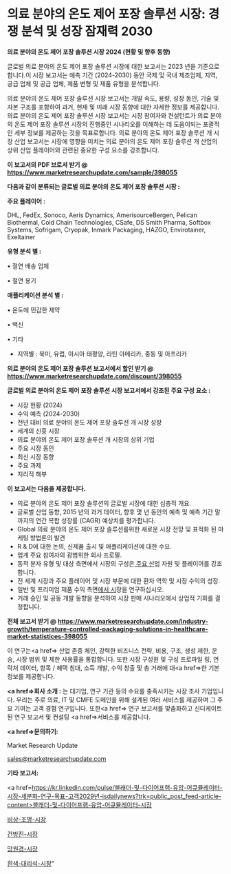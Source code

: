 # 의료 분야의 온도 제어 포장 솔루션 시장: 경쟁 분석 및 성장 잠재력 2030

<strong>의료 분야의 온도 제어 포장 솔루션 시장 2024 (현황 및 향후 동향)</strong>

글로벌 의료 분야의 온도 제어 포장 솔루션 시장에 대한 보고서는 2023 년을 기준으로합니다.이 시장 보고서는 예측 기간 (2024-2030) 동안 국제 및 국내 제조업체, 지역, 공급 업체 및 공급 업체, 제품 변형 및 제품 유형을 분석합니다.

의료 분야의 온도 제어 포장 솔루션 시장 보고서는 개발 속도, 용량, 성장 동인, 기술 및 자본 구조를 포함하여 과거, 현재 및 미래 시장 동향에 대한 자세한 정보를 제공합니다. 의료 분야의 온도 제어 포장 솔루션 시장 보고서는 시장 참여자와 컨설턴트가 의료 분야의 온도 제어 포장 솔루션 시장의 진행중인 시나리오를 이해하는 데 도움이되는 포괄적 인 세부 정보를 제공하는 것을 목표로합니다. 의료 분야의 온도 제어 포장 솔루션 개 시장 산업 보고서는 시장에 영향을 미치는 의료 분야의 온도 제어 포장 솔루션 개 산업의 상위 산업 플레이어와 관련된 중요한 구성 요소를 강조합니다.



<strong>이 보고서의 PDF 브로셔 받기 @ <a href=https://www.marketresearchupdate.com/sample/398055>https://www.marketresearchupdate.com/sample/398055</a></strong>



<strong>다음과 같이 분류되는 글로벌 의료 분야의 온도 제어 포장 솔루션 시장 :</strong>



<strong>주요 플레이어 :</strong>

DHL, FedEx, Sonoco, Aeris Dynamics, AmerisourceBergen, Pelican Biothermal, Cold Chain Technologies, CSafe, DS Smith Pharma, Softbox Systems, Sofrigam, Cryopak, Inmark Packaging, HAZGO, Envirotainer, Exeltainer



<strong>유형 분석 별 :</strong>

• 절연 배송 업체

• 절연 용기



<strong>애플리케이션 분석 별 :</strong>

• 온도에 민감한 제약

• 백신

• 기타

<ul>
  <li>지역별 : 북미, 유럽, 아시아 태평양, 라틴 아메리카, 중동 및 아프리카</li>
</ul>


<strong>의료 분야의 온도 제어 포장 솔루션 보고서에서 할인 받기 @ <a href=https://www.marketresearchupdate.com/discount/398055>https://www.marketresearchupdate.com/discount/398055</a></strong>



<strong>글로벌 의료 분야의 온도 제어 포장 솔루션 시장 보고서에서 강조된 주요 구성 요소 :</strong>
<ul>
  <li>시장 현황 (2024)</li>
  <li>수익 예측 (2024-2030)</li>
  <li>전년 대비 의료 분야의 온도 제어 포장 솔루션 개 시장 성장</li>
  <li>세계의 신흥 시장</li>
  <li>의료 분야의 온도 제어 포장 솔루션 개 시장의 상위 기업</li>
  <li>주요 시장 동인</li>
  <li>최신 시장 동향</li>
  <li>주요 과제</li>
  <li>지리적 해부</li>
</ul>


<strong>이 보고서는 다음을 제공합니다.</strong>
<ul>
  <li>의료 분야의 온도 제어 포장 솔루션의 글로벌 시장에 대한 심층적 개요.</li>
  <li>글로벌 산업 동향, 2015 년의 과거 데이터, 향후 몇 년 동안의 예측 및 예측 기간 말까지의 연간 복합 성장률 (CAGR) 예상치를 평가합니다.</li>
  <li>Global 의료 분야의 온도 제어 포장 솔루션를위한 새로운 시장 전망 및 표적화 된 마케팅 방법론의 발견</li>
  <li>R &amp; D에 대한 논의, 신제품 출시 및 애플리케이션에 대한 수요.</li>
  <li>업계 주요 참여자의 광범위한 회사 프로필.</li>
  <li>동적 분자 유형 및 대상 측면에서 시장의 구성은<a href=> 주요 산</a>업 자원 및 플레이어를 강조합니다.</li>
  <li>전 세계 시장과 주요 플레이어 및 시장 부문에 대한 환자 역학 및 시장 수익의 성장.</li>
  <li>일반 및 프리미엄 제품 수익 측면<a href=>에서 시</a>장을 연구하십시오.</li>
  <li>거래 승인 및 공동 개발 동향을 분석하여 시장 판매 시나리오에서 상업적 기회를 결정합니다.</li>
</ul>



<strong>전체 보고서 받기 @ <a href=https://www.marketresearchupdate.com/industry-growth/temperature-controlled-packaging-solutions-in-healthcare-market-statistices-398055>https://www.marketresearchupdate.com/industry-growth/temperature-controlled-packaging-solutions-in-healthcare-market-statistices-398055</a></strong>

이 연구는<a href=> 산업 존중</a> 체인, 강력한 비즈니스 전략, 비용, 구조, 생성 제한, 운송, 시장 범위 및 제한 사용률을 통합합니다. 또한 시장 구성원 및 구성 프로파일 링, 연락처 데이터, 항목 / 혜택 침대, 소득 개발, 수익 창출 및 총 거래에 대<a href=>한 기본 </a>정보를 제공합니다.



<strong><a href=>회사 소</a>개 :</strong>
는 대기업, 연구 기관 등의 수요를 충족시키는 시장 조사 기업입니다. 우리는 주로 의료, IT 및 CMFE 도메인을 위해 설계된 여러 서비스를 제공하며 그 주요 기여는 고객 경험 연구입니다. 또한<a href=> 연구 보</a>고서를 맞춤화하고 신디케이트 된 연구 보고서 및 컨설팅 <a href=>서비스</a>를 제공합니다.



<strong><a href=>문의하기:</a></strong>

Market Research Update

sales@marketresearchupdate.com



<strong>기타 보고서:</strong>

<a href=https://kr.linkedin.com/pulse/블래더-및-다이어프램-유압-어큐뮬레이터-시장-세분화-연구-목표-고객2029년-isdailynews?trk=public_post_feed-article-content>블래더-및-다이어프램-유압-어큐뮬레이터-시장</a>

<a href=https://www.linkedin.com/pulse/비상-조명-시장-현재-및-미래-성장-2029-data-dive-diaries-24-analysis/>비상-조명-시장</a>

<a href=https://www.linkedin.com/pulse/건방진-시장-규모-및-성장-2023-trendsetters-talk-360-analysis-og5lf/>건방진-시장</a>

<a href=https://www.linkedin.com/pulse/망원경-시장-규모-및-성장-2023-market-matrix-musings-analysis-d2wcf/>망원경-시장</a>

<a href=https://www.linkedin.com/pulse/흰색-대리석-시장-진입-전략-및-위험-평가2030년-trend-tracking-tips-360-analysis-pe75c/>흰색-대리석-시장</a>"
